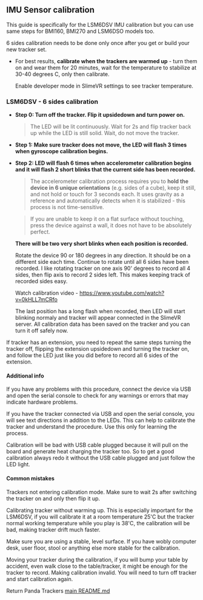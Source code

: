 ## IMU Sensor calibration

This guide is specifically for the LSM6DSV IMU calibration but you can use same steps for BMI160, BMI270 and LSM6DSO models too. 

6 sides calibration needs to be done only once after you get or build your new tracker set.

  - For best results, **calibrate when the trackers are warmed up** - turn them on and wear them for 20 minutes,
    wait for the temperature to stabilize at 30-40 degrees C, only then calibrate.

    Enable developer mode in SlimeVR settings to see tracker temperature.

### LSM6DSV - 6 sides calibration

  - **Step 0: Turn off the tracker. Flip it upsidedown and turn power on.**
    
    > The LED will be lit continuously. Wait for 2s and flip tracker back up while the LED is still solid. Wait, do not move the tracker.
    
  - **Step 1: Make sure tracker does not move, the LED will flash 3 times when gyroscope calibration begins.**
    
  - **Step 2: LED will flash 6 times when accelerometer calibration begins and it will flash 2 short blinks that the current side has been recorded.**

    > The accelerometer calibration process requires you to **hold the device in 6 unique orientations** (e.g. sides of a cube),
    > keep it still, and not hold or touch for 3 seconds each. It uses gravity as a reference and automatically detects when it is stabilized - this process is not time-sensitive.

    > If you are unable to keep it on a flat surface without touching, press the device against a wall, it does not have to be absolutely perfect.

    **There will be two very short blinks when each position is recorded.**
    
    Rotate the device 90 or 180 degrees in any direction. It should be on a different side each time. Continue to rotate until all 6 sides have been recorded. I like rotating tracker on one axis 90' degrees to record all 4 sides, then flip axis to record 2 sides left. This makes keeping track of recorded sides easy.

    Watch calibration video - https://www.youtube.com/watch?v=0kHLL7mCRfo
    
    The last position has a long flash when recorded, then LED will start blinking normaly and tracker will appear connected in the SlimeVR server. All calibration data has been saved on the tracker and you can turn it off safely now. 

If tracker has an extension, you need to repeat the same steps turning the tracker off, flipping the extension upsidedown and turning the tracker on, and follow the LED just like you did before to record all 6 sides of the extension.   

  #### Additional info  

   If you have any problems with this procedure, connect the device via USB and open the serial console to check for any warnings or errors that may indicate hardware problems.
  
If you have the tracker connected via USB and open the serial console, you will see text directions in addition to the LEDs. This can help to calibrate the tracker and understand the procedure. Use this only for learning the process.

Calibration will be bad with USB cable plugged because it will pull on the board and generate heat charging the tracker too. So to get a good calibration always redo it without the USB cable plugged and just follow the LED light.

  #### Common mistakes

  Trackers not entering calibration mode. Make sure to wait 2s after switching the tracker on and only then flip it up.

  Calibrating tracker without warming up. This is especially important for the LSM6DSV, if you will calibrate it at a room temperature 25'C but the tracker normal working temperature while you play is 38'C, the calibration will be bad, making tracker drift much faster.  

  Make sure you are using a stable, level surface. If you have wobly computer desk, user floor, stool or anything else more stable for the calibration.

  Moving your tracker during the calibration, if you will bump your table by accident, even walk close to the table/tracker, it might be enough for the tracker to record. Making calibration invalid. You will need to turn off tracker and start calibration again.  

Return Panda Trackers [main README.md](../README.md) 

